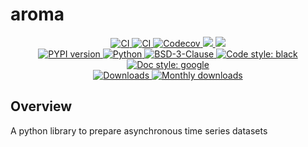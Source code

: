 # aroma

<p align="center">
    <a href="https://github.com/durandtibo/aroma/actions">
        <img alt="CI" src="https://github.com/durandtibo/aroma/workflows/CI/badge.svg?event=push&branch=main">
    </a>
    <a href="https://durandtibo.github.io/aroma/">
        <img alt="CI" src="https://github.com/durandtibo/aroma/workflows/Documentation/badge.svg?event=push&branch=main">
    </a>
    <a href="https://codecov.io/gh/durandtibo/aroma">
        <img alt="Codecov" src="https://codecov.io/gh/durandtibo/aroma/branch/main/graph/badge.svg">
    </a>
    <a href="https://codeclimate.com/github/durandtibo/aroma/maintainability">
        <img src="https://api.codeclimate.com/v1/badges/14fed84cba9e0c2ad206/maintainability" />
    </a>
    <a href="https://codeclimate.com/github/durandtibo/aroma/test_coverage">
        <img src="https://api.codeclimate.com/v1/badges/14fed84cba9e0c2ad206/test_coverage" />
    </a>
    <br/>
    <a href="https://pypi.org/project/aroma/">
        <img alt="PYPI version" src="https://img.shields.io/pypi/v/aroma">
    </a>
    <a href="https://pypi.org/project/aroma/">
        <img alt="Python" src="https://img.shields.io/pypi/pyversions/aroma.svg">
    </a>
    <a href="https://opensource.org/licenses/BSD-3-Clause">
        <img alt="BSD-3-Clause" src="https://img.shields.io/pypi/l/aroma">
    </a>
    <a href="https://github.com/psf/black">
        <img  alt="Code style: black" src="https://img.shields.io/badge/code%20style-black-000000.svg">
    </a>
    <a href="https://google.github.io/styleguide/pyguide.html#s3.8-comments-and-docstrings">
        <img  alt="Doc style: google" src="https://img.shields.io/badge/%20style-google-3666d6.svg">
    </a>
    <br/>
    <a href="https://pepy.tech/project/aroma">
        <img  alt="Downloads" src="https://static.pepy.tech/badge/aroma">
    </a>
    <a href="https://pepy.tech/project/aroma">
        <img  alt="Monthly downloads" src="https://static.pepy.tech/badge/aroma/month">
    </a>
    <br/>
</p>

## Overview

A python library to prepare asynchronous time series datasets

